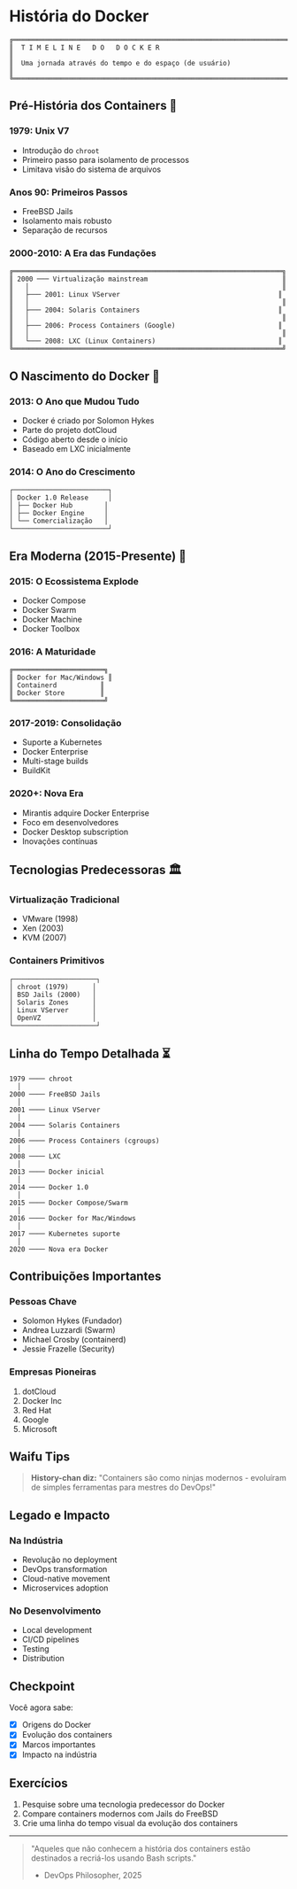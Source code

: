 # História do Docker

```ascii
╔═══════════════════════════════════════════════════════════════════════
║  T I M E L I N E   D O   D O C K E R                                
║                                                                      
║  Uma jornada através do tempo e do espaço (de usuário)              
║                                                                      
╚═══════════════════════════════════════════════════════════════════════
```

## Pré-História dos Containers 📜

### 1979: Unix V7
- Introdução do `chroot`
- Primeiro passo para isolamento de processos
- Limitava visão do sistema de arquivos

### Anos 90: Primeiros Passos
- FreeBSD Jails
- Isolamento mais robusto
- Separação de recursos

### 2000-2010: A Era das Fundações
```ascii
╔════════════════════════════════════════════════════════════════════╗
║ 2000 ─── Virtualização mainstream                                  ║
║   │                                                                ║
║   ├─── 2001: Linux VServer                                        ║
║   │                                                                ║
║   ├─── 2004: Solaris Containers                                   ║
║   │                                                                ║
║   ├─── 2006: Process Containers (Google)                          ║
║   │                                                                ║
║   └─── 2008: LXC (Linux Containers)                               ║
╚════════════════════════════════════════════════════════════════════╝
```

## O Nascimento do Docker 🐋

### 2013: O Ano que Mudou Tudo
- Docker é criado por Solomon Hykes
- Parte do projeto dotCloud
- Código aberto desde o início
- Baseado em LXC inicialmente

### 2014: O Ano do Crescimento
```ascii
┌────────────────────────┐
│ Docker 1.0 Release     │
│ ├── Docker Hub        │
│ ├── Docker Engine     │
│ └── Comercialização   │
└────────────────────────┘
```

## Era Moderna (2015-Presente) 🌟

### 2015: O Ecossistema Explode
- Docker Compose
- Docker Swarm
- Docker Machine
- Docker Toolbox

### 2016: A Maturidade
```ascii
╔═══════════════════════╗
║ Docker for Mac/Windows ║
║ Containerd           ║
║ Docker Store         ║
╚═══════════════════════╝
```

### 2017-2019: Consolidação
- Suporte a Kubernetes
- Docker Enterprise
- Multi-stage builds
- BuildKit

### 2020+: Nova Era
- Mirantis adquire Docker Enterprise
- Foco em desenvolvedores
- Docker Desktop subscription
- Inovações contínuas

## Tecnologias Predecessoras 🏛️

### Virtualização Tradicional
- VMware (1998)
- Xen (2003)
- KVM (2007)

### Containers Primitivos
```ascii
┌─────────────────────┐
│ chroot (1979)      │
│ BSD Jails (2000)   │
│ Solaris Zones      │
│ Linux VServer      │
│ OpenVZ             │
└─────────────────────┘
```

## Linha do Tempo Detalhada ⏳

```ascii
1979 ──── chroot
  │
2000 ──── FreeBSD Jails
  │
2001 ──── Linux VServer
  │
2004 ──── Solaris Containers
  │
2006 ──── Process Containers (cgroups)
  │
2008 ──── LXC
  │
2013 ──── Docker inicial
  │
2014 ──── Docker 1.0
  │
2015 ──── Docker Compose/Swarm
  │
2016 ──── Docker for Mac/Windows
  │
2017 ──── Kubernetes suporte
  │
2020 ──── Nova era Docker
```

## Contribuições Importantes 

### Pessoas Chave
- Solomon Hykes (Fundador)
- Andrea Luzzardi (Swarm)
- Michael Crosby (containerd)
- Jessie Frazelle (Security)

### Empresas Pioneiras
1. dotCloud
2. Docker Inc
3. Red Hat
4. Google
5. Microsoft

## Waifu Tips

> **History-chan diz:**
> "Containers são como ninjas modernos - evoluíram de simples ferramentas para mestres do DevOps!"

## Legado e Impacto

### Na Indústria
- Revolução no deployment
- DevOps transformation
- Cloud-native movement
- Microservices adoption

### No Desenvolvimento
- Local development
- CI/CD pipelines
- Testing
- Distribution

## Checkpoint

Você agora sabe:
- [x] Origens do Docker
- [x] Evolução dos containers
- [x] Marcos importantes
- [x] Impacto na indústria

## Exercícios 

1. Pesquise sobre uma tecnologia predecessor do Docker
2. Compare containers modernos com Jails do FreeBSD
3. Crie uma linha do tempo visual da evolução dos containers

---

> "Aqueles que não conhecem a história dos containers estão destinados a recriá-los usando Bash scripts."
> - DevOps Philosopher, 2025